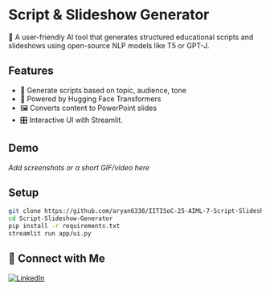 # Script & Slideshow Generator

🚀 A user-friendly AI tool that generates structured educational scripts and slideshows using open-source NLP models like T5 or GPT-J.

## Features
- 📜 Generate scripts based on topic, audience, tone
- 🧠 Powered by Hugging Face Transformers
- 🖼 Converts content to PowerPoint slides
- 🎛 Interactive UI with Streamlit.

## Demo
_Add screenshots or a short GIF/video here_

## Setup

```bash
git clone https://github.com/aryan6336/IITISoC-25-AIML-7-Script-Slideshow-Generator.git
cd Script-Slideshow-Generator
pip install -r requirements.txt
streamlit run app/ui.py

```
## 👤 Connect with Me

[![LinkedIn](https://img.shields.io/badge/LinkedIn-blue?logo=linkedin)](https://www.linkedin.com/in/aryan-kumar-222b1531a/)

